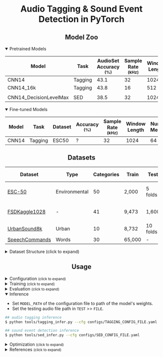 # <div align="center">Audio Tagging & Sound Event Detection in PyTorch</div>

## <div align="center">Model Zoo</div>

[cnn14]: https://drive.google.com/file/d/1GhDXnyj9KgDMyOOoMuSBn8pb1iELlEp7/view?usp=sharing
[cnn1416k]: https://drive.google.com/file/d/1BGAfVH_6xt06YZUDPqRLNtyj7KoyoEaF/view?usp=sharing
[cnn14max]: https://drive.google.com/file/d/1K0XKf6JbFIgCoo70WvdunQoWWMMmrqDl/view?usp=sharing

<details open>
  <summary>Pretrained Models</small></summary>

Model | Task | AudioSet Accuracy <br><sup>(%) | Sample Rate <br><sup>(kHz) | Window Length | Num Mels | Fmin | Fmax | Weights
--- | --- | --- | --- | --- | --- | --- | --- | ---
CNN14 | Tagging | 43.1 | 32 | 1024 | 64 | 50 | 14k | [download][cnn14]
CNN14_16k | Tagging | 43.8 | 16 | 512 | 64 | 50 | 8k | [download][cnn1416k]
||
CNN14_DecisionLevelMax | SED | 38.5 | 32 | 1024 | 64 | 50 | 14k | [download][cnn14max]

</details>

<details open>
  <summary>Fine-tuned Models</summary>

Model | Task | Dataset | Accuracy<br><sup>(%)  | Sample Rate <br><sup>(kHz) | Window Length | Num Mels | Fmin | Fmax | Weights
--- | --- | --- | --- | --- | --- | --- | --- | --- | ---
CNN14 | Tagging | ESC50 | ? | 32 | 1024 | 64 | 50 | 14k | -

</details>

## <div align="center">Datasets</div>

[esc50]: https://github.com/karolpiczak/ESC-50
[fsdkaggle]: https://zenodo.org/record/2552860
[audioset]: https://research.google.com/audioset/
[urbansound8k]: https://urbansounddataset.weebly.com/urbansound8k.html
[speechcommands]: https://ai.googleblog.com/2017/08/launching-speech-commands-dataset.html

Dataset | Type | Categories | Train | Test | Samples<br>/class | Audio Length | Audio Spec | Size
--- | --- | --- | --- | --- | --- | --- | --- | --- 
[ESC-50][esc50] | Environmental | 50 | 2,000 | 5 folds | 40 | 5s | 44.1 kHz, mono | 600MB
[FSDKaggle1028][fsdkaggle] | - | 41 | 9,473 | 1,600 | 94~300 | 300ms~30s | 44.1 kHz, mono | 4.6GB
[UrbanSound8k][urbansound8k] | Urban | 10 | 8,732 | 10 folds | - | <=4s | - | 5.6GB
[SpeechCommands][speechcommands] | Words | 30 | 65,000 | - | - | 1s | - | 1.4GB

<details>
  <summary>Dataset Structure (click to expand)</small></summary>

```
datasets
|__ ESC50
    |__ audio

|__ FSDKaggle2018
    |__ audio_train
    |__ audio_test
    |__ FSDKaggle2018.meta
        |__ train_post_competition.csv
        |__ test_post_competition_scoring_clips.csv
```

</details>


## <div align="center">Usage</div>

<details>
  <summary>Configuration <small>(click to expand)</small></summary>

Create a configuration file in `configs`. Sample configuration for ImageNet dataset can be found [here](configs/tagging.yaml). Then edit the fields you think if it is needed. This configuration file is needed for all of training, evaluation and prediction scripts.

</details>

<details>
  <summary>Training <small>(click to expand)</small></summary>

Train with 1 GPU:

```bash
$ python tools/train.py --cfg configs/CONFIG_FILE_NAME.yaml
```

Train with 2 GPUs:

```bash
$ python -m torch.distributed.launch --nproc_per_node=2 --use_env tools/train.py --cfg configs/CONFIG_FILE_NAME.yaml
```

</details>


<details>
  <summary>Evaluation <small>(click to expand)</small></summary>

Make sure to set `MODEL_PATH` of the configuration file to your trained model directory.

```bash
$ python tools/val.py --cfg configs/CONFIG_FILE_NAME.yaml
```

</details>


<details open>
  <summary>Inference</summary>

* Set `MODEL_PATH` of the configuration file to path of the model's weights.
* Set the testing audio file path in `TEST` >> `FILE`.

```bash
## audio tagging inference
$ python tools/tagging_infer.py --cfg configs/TAGGING_CONFIG_FILE.yaml

## sound event detection inference
$ python tools/sed_infer.py --cfg configs/SED_CONFIG_FILE.yaml
```

</details>

<details>
  <summary>Optimization <small>(click to expand)</small></summary>

For optimizing these models for deployment, see [torch_optimize](https://github.com/sithu31296/torch_optimize).

</details>

<details>
  <summary>References <small>(click to expand)</small></summary>


</details>